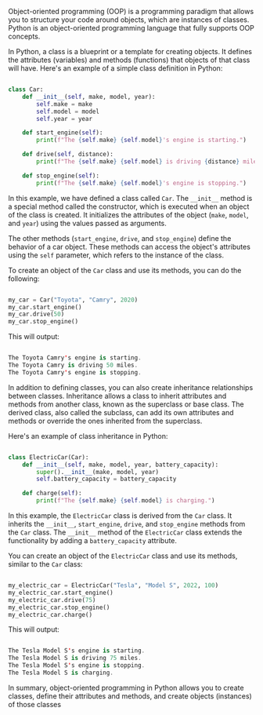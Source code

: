 Object-oriented programming (OOP) is a programming paradigm that allows you to structure your code around objects, which are instances of classes. Python is an object-oriented programming language that fully supports OOP concepts.

In Python, a class is a blueprint or a template for creating objects. It defines the attributes (variables) and methods (functions) that objects of that class will have. Here's an example of a simple class definition in Python:

```python

class Car:
    def __init__(self, make, model, year):
        self.make = make
        self.model = model
        self.year = year

    def start_engine(self):
        print(f"The {self.make} {self.model}'s engine is starting.")

    def drive(self, distance):
        print(f"The {self.make} {self.model} is driving {distance} miles.")

    def stop_engine(self):
        print(f"The {self.make} {self.model}'s engine is stopping.")
```



In this example, we have defined a class called `Car`. The `__init__` method is a special method called the constructor, which is executed when an object of the class is created. It initializes the attributes of the object (`make`, `model`, and `year`) using the values passed as arguments.

The other methods (`start_engine`, `drive`, and `stop_engine`) define the behavior of a car object. These methods can access the object's attributes using the `self` parameter, which refers to the instance of the class.

To create an object of the `Car` class and use its methods, you can do the following:

```python

my_car = Car("Toyota", "Camry", 2020)
my_car.start_engine()
my_car.drive(50)
my_car.stop_engine()
```



This will output:

```swift

The Toyota Camry's engine is starting.
The Toyota Camry is driving 50 miles.
The Toyota Camry's engine is stopping.
```



In addition to defining classes, you can also create inheritance relationships between classes. Inheritance allows a class to inherit attributes and methods from another class, known as the superclass or base class. The derived class, also called the subclass, can add its own attributes and methods or override the ones inherited from the superclass.

Here's an example of class inheritance in Python:

```python

class ElectricCar(Car):
    def __init__(self, make, model, year, battery_capacity):
        super().__init__(make, model, year)
        self.battery_capacity = battery_capacity

    def charge(self):
        print(f"The {self.make} {self.model} is charging.")
```



In this example, the `ElectricCar` class is derived from the `Car` class. It inherits the `__init__`, `start_engine`, `drive`, and `stop_engine` methods from the `Car` class. The `__init__` method of the `ElectricCar` class extends the functionality by adding a `battery_capacity` attribute.

You can create an object of the `ElectricCar` class and use its methods, similar to the `Car` class:

```python

my_electric_car = ElectricCar("Tesla", "Model S", 2022, 100)
my_electric_car.start_engine()
my_electric_car.drive(75)
my_electric_car.stop_engine()
my_electric_car.charge()
```



This will output:

```swift

The Tesla Model S's engine is starting.
The Tesla Model S is driving 75 miles.
The Tesla Model S's engine is stopping.
The Tesla Model S is charging.
```



In summary, object-oriented programming in Python allows you to create classes, define their attributes and methods, and create objects (instances) of those classes
